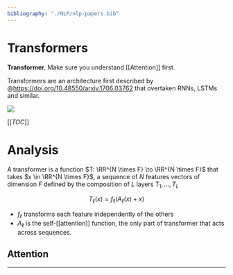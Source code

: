 ```yaml
---
bibliography: "./NLP/nlp-papers.bib"
---
```



# Transformers

**Transformer.** Make sure you understand [[Attention]] first.

Transformers are an architecture first described by @https://doi.org/10.48550/arxiv.1706.03762 that overtaken RNNs, LSTMs and similar.

![](https://miro.medium.com/max/1400/1*BHzGVskWGS_3jEcYYi6miQ.png)

[[_TOC_]]

# Analysis

A transformer is a function $T: \RR^{N \times F} \to \RR^{N \times F}$ that takes $x \in \RR^{N \times F}$, a sequence of $N$ features vectors of dimension $F$ defined by the composition of $L$ layers $T_1, \dots, T_L$

$$
T_\ell(x) = f_\ell(A_\ell(x) + x)
$$

- $f_\ell$ transforms each feature independently of the others
- $A_\ell$ is the self-[[attention]] function, the only part of transformer that acts across sequences.

## Attention

---